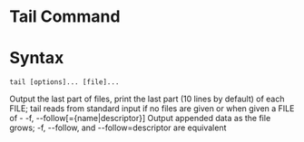 # Tail Command
# Syntax

    tail [options]... [file]...

Output the last part of files, print the last part (10 lines by default) of each FILE; tail reads from standard input if no files are given or when given a FILE of -
-f, --follow[={name|descriptor}]
       Output appended data as the file grows; -f, --follow, and --follow=descriptor are equivalent
